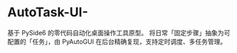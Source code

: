 # AutoTask-UI-
基于 PySide6 的零代码自动化桌面操作工具原型。   将日常「固定步骤」抽象为可配置的「任务」，由 PyAutoGUI 在后台精确复现，支持定时调度、多任务管理。
